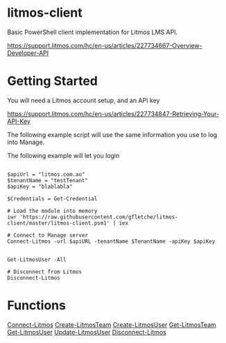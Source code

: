 # litmos-client

Basic PowerShell client implementation for Litmos LMS API.

https://support.litmos.com/hc/en-us/articles/227734667-Overview-Developer-API

# Getting Started

You will need a Litmos account setup, and an API key

https://support.litmos.com/hc/en-us/articles/227734847-Retrieving-Your-API-Key


The following example script will use the same information you use to log into Manage.

The following example will let you login

```

$apiUrl = "litmos.com.au"
$tenantName = "testTenant"
$apiKey = "blablabla"

$Credentials = Get-Credential

# Load the module into memory
iwr 'https://raw.githubusercontent.com/gfletche/litmos-client/master/litmos-client.psm1' | iex

# Connect to Manage server
Connect-Litmos -url $apiURL -tenantName $TenantName -apiKey $apiKey


Get-LitmosUser -All

# Disconnect from Litmos
Disconnect-Litmos
```


# Functions
[Connect-Litmos](Litmos/Connect-Litmos.md)
[Create-LitmosTeam](Litmos/Create-LitmosTeam.md)
[Create-LitmosUser](Litmos/Create-LitmosUser.md)
[Get-LitmosTeam](Litmos/Get-LitmosTeam.md)
[Get-LitmosUser](Litmos/Get-LitmosUser.md)
[Update-LitmosUser](Litmos/Update-LitmosUser.md)
[Disconnect-Litmos](Litmos/Disonnect-Litmos.md)
